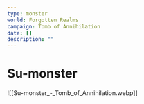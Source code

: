 ```yaml
---
type: monster
world: Forgotten Realms
campaign: Tomb of Annihilation
date: []
description: ""
---
```


# Su-monster
![[Su-monster_-_Tomb_of_Annihilation.webp]]